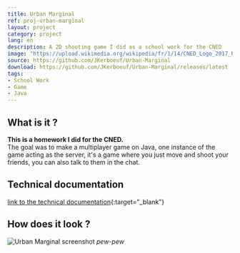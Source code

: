 ```yaml
---
title: Urban Marginal
ref: proj-urban-marginal
layout: project
category: project
lang: en
description: A 2D shooting game I did as a school work for the CNED
image: "https://upload.wikimedia.org/wikipedia/fr/1/14/CNED_Logo_2017_RGB_Baseline.png"
source: https://github.com/JKerboeuf/Urban-Marginal
download: https://github.com/JKerboeuf/Urban-Marginal/releases/latest
tags:
- School Work
- Game
- Java
---
```


## What is it ?

**This is a homework I did for the CNED.**  
The goal was to make a multiplayer game on Java, one instance of the game acting as the server, it's a game where you just move and shoot your friends, you can also talk to them in the chat.  

## Technical documentation

[link to the technical documentation](/assets/urban-marginal-doc/index.html){:target="_blank"}

## How does it look ?

![Urban Marginal screenshot](https://i.imgur.com/QdeYKwh.png)
*pew-pew*
